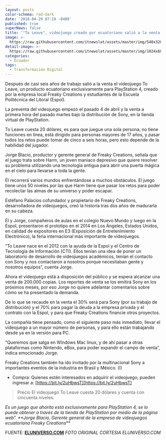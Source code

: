 ```yaml
---
layout: posts
color-schema: red-dark
date: '2018-04-29 07:19 -0400'
published: true
superNews: false
title: '"To Leave", videojuego creado por ecuatoriano salió a la venta'
image: >-
  https://raw.githubusercontent.com/itnewslat/assets/master/img/540x320/Video-Juego-Ecuador-p.jpg
detail-image: >-
  https://raw.githubusercontent.com/itnewslat/assets/master/img/1024x680/Video-Juego-Ecuador-g.jpg
categories:
  - Ecuador
tags:
  - Transformación Digital
---
```

Después de casi seis años de trabajo salió a la venta el videojuego To Leave, un producto ecuatoriano exclusivamente para PlayStation 4, creado por la empresa local Freaky Creations y estudiantes de la Escuela Politécnica del Litoral (Espol).

La preventa del videojuego empezó el pasado 4 de abril y la venta a primera hora del pasado martes bajo la distribución de Sony, en la tienda virtual de PlayStation.

To Leave cuesta 20 dólares, es para que juegue una sola persona, no tiene funciones en línea, está dirigido para personas mayores de 17 años, y pasar todos los retos puede tomar de cinco a seis horas, pero esto depende de la habilidad del jugador.

Jorge Blacio, productor y gerente general de Freaky Creations, señala que el juego trata sobre Harm, un joven maniaco depresivo que quiere resolver su problema utilizando una tecnología antigua para abrir una puerta mágica en el cielo para llevarse a toda la gente.

Él recorrerá varios mundos enfrentándose a muchos obstáculos. El juego tiene unos 50 niveles por las que Harm tiene que pasar los retos para poder recolectar las almas de su universo y poder escapar.

Estéfano Palacios cofundador y propietario de Freaky Creations, desarrolladora de videojuegos, creó la historia tras dos años de madurarla en su cabeza.

Él y Jorge, compañeros de aulas en el colegio Nuevo Mundo y luego en la Espol, presentaron el prototipo en el 2014 en Los Ángeles, Estados Unidos, en calidad de expositores en E3 (Exposición de Entretenimiento Electrónico), la feria internacional más importante de videojuegos.

“To Leave nace en el 2012 con la ayuda de la Espol y el Centro de Tecnología de Información (CTI). Ellos tenían una idea de poner un laboratorio de desarrollo de videojuegos académicos, tenían el contacto con Sony y nos contactaron a nosotros porque necesitaban gente y nosotros equipos”, cuenta Jorge.

Ahora el videojuego está a disposición del público y se espera alcanzar una venta de 200.000 copias. Los reportes de venta se los emitirá Sony en los próximos meses, por eso Jorge no quiere adelantar comentarios sobre cómo se ha presentado la demanda.

De lo que se recaude en la venta el 30% será para Sony (por su trabajo de distribución) y el 70% para pagar la deuda a la empresa privada y el contrato con la Espol, y para que Freaky Creations financie otros proyectos.

La compañía tiene pensado, como el siguiente paso más inmediato, llevar el videojuego a un mayor número de personas, y para ello están trabajando desde ya en la versión para PC.

“Queremos que salga en Windows Mac linux, y de ahí pasar a otras plataformas como Nintendo, eBox, para poder expandir el campo de venta”, indica emocionado Jorge.

Freaky Creations también ha ido invitado por la multinacional Sony a importantes eventos de la industria en Brasil y México. (I)

- Compra: Quienes estén interesados en adquirir el videojuego, pueden ingresar a: [https://bit.ly/2uHbwsT](https://bit.ly/2uHbwsT)

> Precio El videojuego To Leave cuesta 20 dólares y cuenta con cincuenta niveles.

_Es un juego que ahorita está exclusivamente para PlayStation 4, se lo puede obtener a través de la tienda de PlayStation por medio de la página web”.
**Jorge Blacio,
Gerente general de la empresa de videojuegos ecuatoriana Freaky Creations_**

FUENTE: **[ELUNIVERSO.COM](https://www.eluniverso.com/guayaquil/2018/04/26/nota/6731991/videojuego-local-venta)**
_FOTO ORIGINAL CORTESIA ELUNIVERSO.COM_